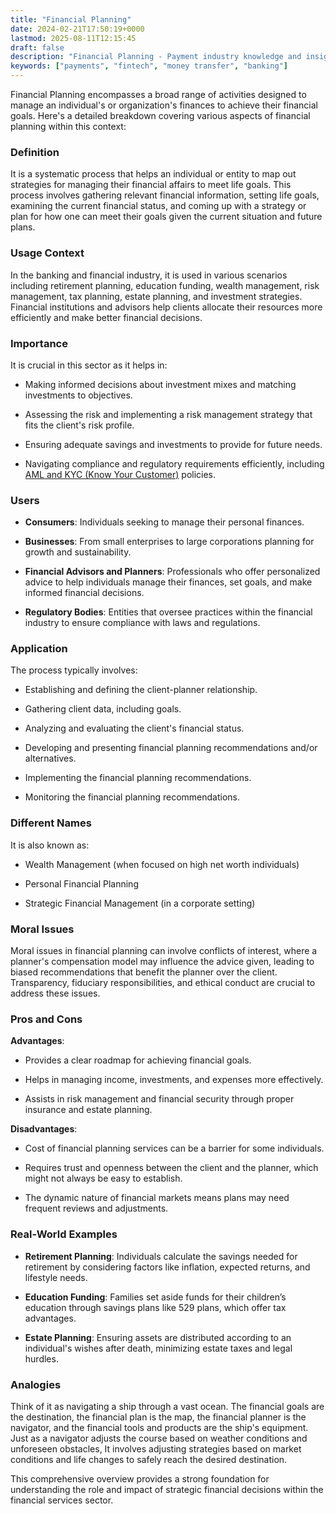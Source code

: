```yaml
---
title: "Financial Planning"
date: 2024-02-21T17:50:19+0000
lastmod: 2025-08-11T12:15:45
draft: false
description: "Financial Planning - Payment industry knowledge and insights"
keywords: ["payments", "fintech", "money transfer", "banking"]
---
```


Financial Planning encompasses a broad range of activities designed to manage an individual's or organization's finances to achieve their financial goals. Here's a detailed breakdown covering various aspects of financial planning within this context:

### Definition

It is a systematic process that helps an individual or entity to map out strategies for managing their financial affairs to meet life goals. This process involves gathering relevant financial information, setting life goals, examining the current financial status, and coming up with a strategy or plan for how one can meet their goals given the current situation and future plans.

### Usage Context

In the banking and financial industry, it is used in various scenarios including retirement planning, education funding, wealth management, risk management, tax planning, estate planning, and investment strategies. Financial institutions and advisors help clients allocate their resources more efficiently and make better financial decisions.

### Importance

It is crucial in this sector as it helps in:

- Making informed decisions about investment mixes and matching investments to objectives.

- Assessing the risk and implementing a risk management strategy that fits the client's risk profile.

- Ensuring adequate savings and investments to provide for future needs.

- Navigating compliance and regulatory requirements efficiently, including [AML and KYC (Know Your Customer)](https://faisalkhanllc.xyz/resources/payments-wiki/k/know-your-customer-kyc-anti-money-laundering-aml/) policies.

### Users

- **Consumers**: Individuals seeking to manage their personal finances.

- **Businesses**: From small enterprises to large corporations planning for growth and sustainability.

- **Financial Advisors and Planners**: Professionals who offer personalized advice to help individuals manage their finances, set goals, and make informed financial decisions.

- **Regulatory Bodies**: Entities that oversee practices within the financial industry to ensure compliance with laws and regulations.

### Application

The process typically involves:

- Establishing and defining the client-planner relationship.

- Gathering client data, including goals.

- Analyzing and evaluating the client's financial status.

- Developing and presenting financial planning recommendations and/or alternatives.

- Implementing the financial planning recommendations.

- Monitoring the financial planning recommendations.

### Different Names

It is also known as:

- Wealth Management (when focused on high net worth individuals)

- Personal Financial Planning

- Strategic Financial Management (in a corporate setting)

### Moral Issues

Moral issues in financial planning can involve conflicts of interest, where a planner's compensation model may influence the advice given, leading to biased recommendations that benefit the planner over the client. Transparency, fiduciary responsibilities, and ethical conduct are crucial to address these issues.

### Pros and Cons

**Advantages**:

- Provides a clear roadmap for achieving financial goals.

- Helps in managing income, investments, and expenses more effectively.

- Assists in risk management and financial security through proper insurance and estate planning.

**Disadvantages**:

- Cost of financial planning services can be a barrier for some individuals.

- Requires trust and openness between the client and the planner, which might not always be easy to establish.

- The dynamic nature of financial markets means plans may need frequent reviews and adjustments.

### Real-World Examples

- **Retirement Planning**: Individuals calculate the savings needed for retirement by considering factors like inflation, expected returns, and lifestyle needs.

- **Education Funding**: Families set aside funds for their children’s education through savings plans like 529 plans, which offer tax advantages.

- **Estate Planning**: Ensuring assets are distributed according to an individual's wishes after death, minimizing estate taxes and legal hurdles.

### Analogies

Think of it as navigating a ship through a vast ocean. The financial goals are the destination, the financial plan is the map, the financial planner is the navigator, and the financial tools and products are the ship's equipment. Just as a navigator adjusts the course based on weather conditions and unforeseen obstacles, It involves adjusting strategies based on market conditions and life changes to safely reach the desired destination.

This comprehensive overview provides a strong foundation for understanding the role and impact of strategic financial decisions within the financial services sector.